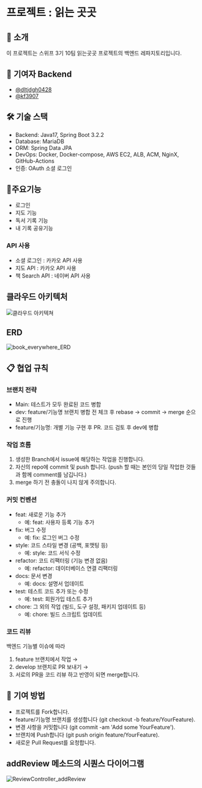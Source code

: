 # 프로젝트 : 읽는 곳곳
## 🚀 소개
이 프로젝트는 스위프 3기 10팀 읽는곳곳 프로젝트의 백엔드 레파지토리입니다.

## 👥 기여자 Backend
- [@dltjdgh0428](https://github.com/dltjdgh0428)
- [@kf3907](https://github.com/kf3907)

## 🛠 기술 스택
- Backend: Java17, Spring Boot 3.2.2
- Database: MariaDB
- ORM: Spring Data JPA
- DevOps: Docker, Docker-compose, AWS EC2, ALB, ACM, NginX, GitHub-Actions
- 인증: OAuth 소셜 로그인

## 📌주요기능
- 로그인
- 지도 기능 
- 독서 기록 기능
- 내 기록 공유기능

### API 사용
- 소셜 로그인 : 카카오 API 사용
- 지도 API : 카카오 API 사용
- 책 Search API : 네이버 API 사용

## 클라우드 아키텍처
![클라우드 아키텍쳐](https://github.com/dltjdgh0428/readeve-BackEnd/assets/33485494/f25f5eda-dc66-478e-b1ba-e54f79d4e3c4)

## ERD
![book_everywhere_ERD](https://github.com/dltjdgh0428/readeve-BackEnd/assets/33485494/c322024e-1a1e-4816-b460-8aa08d6ca880)

## 📋 협업 규칙
### 브랜치 전략
- Main: 테스트가 모두 완료된 코드 병합
- dev: feature/기능명 브랜치 병합 전 체크 후 rebase → commit → merge 순으로 진행
- feature/기능명: 개별 기능 구현 후 PR. 코드 검토 후 dev에 병합

### 작업 흐름

1. 생성한 Branch에서 issue에 해당하는 작업을 진행합니다.
2. 자신의 repo에 commit 및 push 합니다. (push 할 때는 본인의 당일 작업한 것들과 함께 comment를 남깁니다.)
3. merge 하기 전 충돌이 나지 않게 주의합니다.

### 커밋 컨벤션

- feat: 새로운 기능 추가
  - 예: feat: 사용자 등록 기능 추가
- fix: 버그 수정
  - 예: fix: 로그인 버그 수정
- style: 코드 스타일 변경 (공백, 포맷팅 등)
  - 예: style: 코드 서식 수정
- refactor: 코드 리팩터링 (기능 변경 없음)
  - 예: refactor: 데이터베이스 연결 리팩터링
- docs: 문서 변경
  - 예: docs: 설명서 업데이트
- test: 테스트 코드 추가 또는 수정
  - 예: test: 회원가입 테스트 추가
- chore: 그 외의 작업 (빌드, 도구 설정, 패키지 업데이트 등)
  - 예: chore: 빌드 스크립트 업데이트

### 코드 리뷰
백엔드 기능별 이슈에 따라 
1. feature 브랜치에서 작업 → 
2. develop 브랜치로 PR 보내기 → 
3. 서로의 PR을 코드 리뷰 하고 반영이 되면 merge합니다.

## 🤝 기여 방법
- 프로젝트를 Fork합니다.
- feature/기능명 브랜치를 생성합니다 (git checkout -b feature/YourFeature).
- 변경 사항을 커밋합니다 (git commit -am 'Add some YourFeature').
- 브랜치에 Push합니다 (git push origin feature/YourFeature).
- 새로운 Pull Request를 요청합니다.

## addReview 메소드의 시퀀스 다이어그램
![ReviewController_addReview](https://github.com/dltjdgh0428/readeve-BackEnd/assets/33485494/25193272-d817-4908-9e6a-fe675bc2c128)
